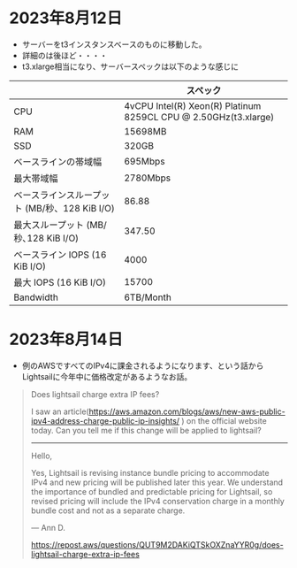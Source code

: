 # 2023年8月12日

  - サーバーをt3インスタンスベースのものに移動した。
  - 詳細のは後ほど・・・・
  - t3.xlarge相当になり、サーバースペックは以下のような感じに

||スペック|
|---|---|
|CPU|4vCPU Intel(R) Xeon(R) Platinum 8259CL CPU @ 2.50GHz(t3.xlarge)|
|RAM|15698MB|
|SSD|320GB|
|ベースラインの帯域幅|695Mbps|
|最大帯域幅|2780Mbps|
|ベースラインスループット (MB/秒、128 KiB I/O)|86.88|
|最大スループット (MB/秒､128 KiB I/O)|347.50|
|ベースライン IOPS (16 KiB I/O)|4000|
|最大 IOPS (16 KiB I/O)|15700|
|Bandwidth|6TB/Month|

# 2023年8月14日

- 例のAWSですべてのIPv4に課金されるようになります、という話からLightsailに今年中に価格改定があるようなお話。

>Does lightsail charge extra IP fees?
>
>I saw an article(https://aws.amazon.com/blogs/aws/new-aws-public-ipv4-address-charge-public-ip-insights/ ) on the official website today.
>Can you tell me if this change will be applied to lightsail?
>
>---
>
>Hello,
>
>Yes, Lightsail is revising instance bundle pricing to accommodate IPv4 and new pricing will be published later this year.
>We understand the importance of bundled and predictable pricing for Lightsail,
>so revised pricing will include the IPv4 conservation charge in a monthly bundle cost and not as a separate charge.
>
>— Ann D.
>
>https://repost.aws/questions/QUT9M2DAKiQTSkOXZnaYYR0g/does-lightsail-charge-extra-ip-fees
